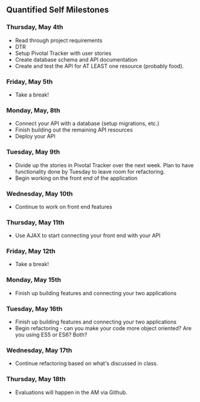 ## Quantified Self Milestones

### Thursday, May 4th

* Read through project requirements
* DTR
* Setup Pivotal Tracker with user stories
* Create database schema and API documentation
* Create and test the API for AT LEAST one resource (probably food).

### Friday, May 5th

* Take a break!

### Monday, May, 8th

* Connect your API with a database (setup migrations, etc.)
* Finish building out the remaining API resources
* Deploy your API

### Tuesday, May 9th

* Divide up the stories in Pivotal Tracker over the next week. Plan to have functionality done by Tuesday to leave room for refactoring.
* Begin working on the front end of the application

### Wednesday, May 10th

* Continue to work on front end features

### Thursday, May 11th

* Use AJAX to start connecting your front end with your API

### Friday, May 12th

* Take a break!

### Monday, May 15th

* Finish up building features and connecting your two applications

### Tuesday, May 16th

* Finish up building features and connecting your two applications
* Begin refactoring - can you make your code more object oriented? Are you using ES5 or ES6? Both?

### Wednesday, May 17th

* Continue refactoring based on what's discussed in class.

### Thursday, May 18th

* Evaluations will happen in the AM via Github.
